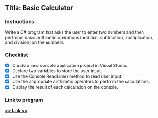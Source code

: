 ## Title: Basic Calculator

### Instructions
Write a C# program that asks the user to enter two numbers and then performs basic arithmetic operations (addition, subtraction, multiplication, and division) on the numbers.

### Checklist
- [x] Create a new console application project in Visual Studio.
- [x] Declare two variables to store the user input.
- [x] Use the Console.ReadLine() method to read user input.
- [x] Use the appropriate arithmetic operators to perform the calculations.
- [x] Display the result of each calculation on the console.

### Link to program
**[>> Link <<](https://replit.com/@xiacodes/C-Console-Applications-Collection?v=1)**
